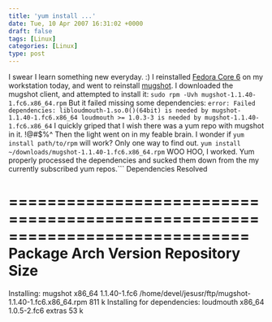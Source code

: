 ```yaml
---
title: 'yum install ...'
date: Tue, 10 Apr 2007 16:31:02 +0000
draft: false
tags: [Linux]
categories: [Linux]
type: post
---
```


I swear I learn something new everyday. :) I reinstalled [Fedora Core 6](http://fedoraproject.org/wiki/) on my workstation today, and went to reinstall [mugshot](http://mugshot.org/main). I downloaded the mugshot client, and attempted to install it: `sudo rpm -Uvh mugshot-1.1.40-1.fc6.x86_64.rpm` But it failed missing some dependencies: `error: Failed dependencies: libloudmouth-1.so.0()(64bit) is needed by mugshot-1.1.40-1.fc6.x86_64 loudmouth >= 1.0.3-3 is needed by mugshot-1.1.40-1.fc6.x86_64` I quickly griped that I wish there was a yum repo with mugshot in it. !@#$%^ Then the light went on in my feable brain. I wonder if `yum install path/to/rpm` will work? Only one way to find out. `yum install ~/downloads/mugshot-1.1.40-1.fc6.x86_64.rpm` WOO HOO, I worked. Yum properly processed the dependencies and sucked them down from the my currently subscribed yum repos.```
Dependencies Resolved

=============================================================================
 Package                 Arch       Version          Repository        Size
=============================================================================
Installing:
 mugshot                 x86\_64     1.1.40-1.fc6     /home/devel/jesusr/ftp/mugshot-1.1.40-1.fc6.x86\_64.rpm  811 k
Installing for dependencies:
 loudmouth               x86\_64     1.0.5-2.fc6      extras             53 k
```That was cool!